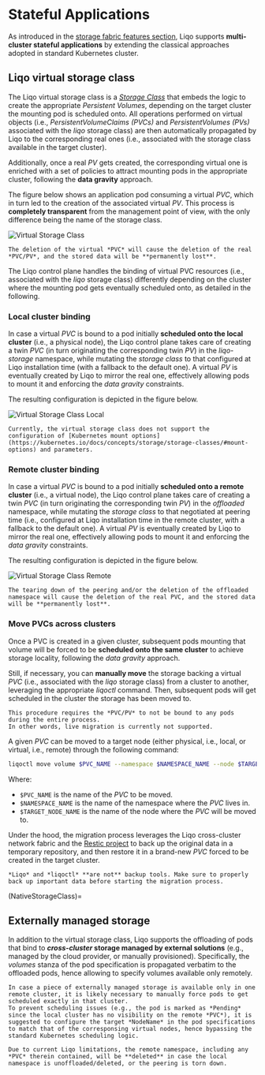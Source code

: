 # Stateful Applications

As introduced in the [storage fabric features section](/features/storage-fabric.md), Liqo supports **multi-cluster stateful applications** by extending the classical approaches adopted in standard Kubernetes cluster.

## Liqo virtual storage class

The Liqo virtual storage class is a [*Storage Class*](https://kubernetes.io/docs/concepts/storage/storage-classes/) that embeds the logic to create the appropriate *Persistent Volumes*, depending on the target cluster the mounting pod is scheduled onto.
All operations performed on virtual objects (i.e., *PersistentVolumeClaims (PVCs)* and *PersistentVolumes (PVs)* associated with the *liqo* storage class) are then automatically propagated by Liqo to the corresponding real ones (i.e., associated with the storage class available in the target cluster).

Additionally, once a real *PV* gets created, the corresponding virtual one is enriched with a set of policies to attract mounting pods in the appropriate cluster, following the **data gravity** approach.

The figure below shows an application pod consuming a virtual *PVC*, which in turn led to the creation of the associated virtual *PV*.
This process is **completely transparent** from the management point of view, with the only difference being the name of the storage class.

![Virtual Storage Class](/_static/images/usage/stateful-applications/virtual-storage-class.drawio.svg)

```{warning}
The deletion of the virtual *PVC* will cause the deletion of the real *PVC/PV*, and the stored data will be **permanently lost**.
```

The Liqo control plane handles the binding of virtual PVC resources (i.e., associated with the *liqo* storage class) differently depending on the cluster where the mounting pod gets eventually scheduled onto, as detailed in the following.

### Local cluster binding

In case a virtual *PVC* is bound to a pod initially **scheduled onto the local cluster** (i.e., a physical node), the Liqo control plane takes care of creating a twin *PVC* (in turn originating the corresponding twin *PV*) in the *liqo-storage* namespace, while mutating the *storage class* to that configured at Liqo installation time (with a fallback to the default one).
A virtual *PV* is eventually created by Liqo to mirror the real one, effectively allowing pods to mount it and enforcing the *data gravity* constraints.

The resulting configuration is depicted in the figure below.

![Virtual Storage Class Local](/_static/images/usage/stateful-applications/virtual-storage-class-local.drawio.svg)

```{admonition} Current Limitations
Currently, the virtual storage class does not support the configuration of [Kubernetes mount options](https://kubernetes.io/docs/concepts/storage/storage-classes/#mount-options) and parameters.
```

### Remote cluster binding

In case a virtual *PVC* is bound to a pod initially **scheduled onto a remote cluster** (i.e., a virtual node), the Liqo control plane takes care of creating a twin *PVC* (in turn originating the corresponding twin *PV*) in the *offloaded* namespace, while mutating the *storage class* to that negotiated at peering time (i.e., configured at Liqo installation time in the remote cluster, with a fallback to the default one).
A virtual *PV* is eventually created by Liqo to mirror the real one, effectively allowing pods to mount it and enforcing the *data gravity* constraints.

The resulting configuration is depicted in the figure below.

![Virtual Storage Class Remote](/_static/images/usage/stateful-applications/virtual-storage-class-remote.drawio.svg)

```{warning}
The tearing down of the peering and/or the deletion of the offloaded namespace will cause the deletion of the real PVC, and the stored data will be **permanently lost**.
```

### Move PVCs across clusters

Once a PVC is created in a given cluster, subsequent pods mounting that volume will be forced to be **scheduled onto the same cluster** to achieve storage locality, following the *data gravity* approach.

Still, if necessary, you can **manually move** the storage backing a virtual *PVC* (i.e., associated with the *liqo* storage class) from a cluster to another, leveraging the appropriate *liqoctl* command.
Then, subsequent pods will get scheduled in the cluster the storage has been moved to.

```{warning}
This procedure requires the *PVC/PV* to not be bound to any pods during the entire process.
In other words, live migration is currently not supported.
```

A given *PVC* can be moved to a target node (either physical, i.e., local, or virtual, i.e., remote) through the following command:

```bash
liqoctl move volume $PVC_NAME --namespace $NAMESPACE_NAME --node $TARGET_NODE_NAME
```

Where:

* `$PVC_NAME` is the name of the *PVC* to be moved.
* `$NAMESPACE_NAME` is the name of the namespace where the *PVC* lives in.
* `$TARGET_NODE_NAME` is the name of the node where the *PVC* will be moved to.

Under the hood, the migration process leverages the Liqo cross-cluster network fabric and the [Restic project](https://restic.net/) to back up the original data in a temporary repository, and then restore it in a brand-new *PVC* forced to be created in the target cluster.

```{warning}
*Liqo* and *liqoctl* **are not** backup tools. Make sure to properly back up important data before starting the migration process.
```

(NativeStorageClass)=

## Externally managed storage

In addition to the virtual storage class, Liqo supports the offloading of pods that bind to ***cross-cluster* storage managed by external solutions** (e.g., managed by the cloud provider, or manually provisioned).
Specifically, the *volumes* stanza of the pod specification is propagated verbatim to the offloaded pods, hence allowing to specify volumes available only remotely.

```{admonition} Note
In case a piece of externally managed storage is available only in one remote cluster, it is likely necessary to manually force pods to get scheduled exactly in that cluster.
To prevent scheduling issues (e.g., the pod is marked as *Pending* since the local cluster has no visibility on the remote *PVC*), it is suggested to configure the target *NodeName* in the pod specifications to match that of the corresponsing virtual nodes, hence bypassing the standard Kubernetes scheduling logic.
```

```{warning}
Due to current Liqo limitations, the remote namespace, including any *PVC* therein contained, will be **deleted** in case the local namespace is unoffloaded/deleted, or the peering is torn down.
```
